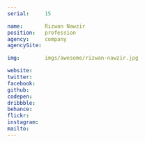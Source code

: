 ```yaml
---
serial:     15

name:       Rizwan Nawzir
position:   profession
agency:     company
agencySite:

img:        imgs/awesome/rizwan-nawzir.jpg

website:    
twitter:    
facebook:   
github:     
codepen:    
dribbble:   
behance:    
flickr:     
instagram:  
mailto:     
---
```

